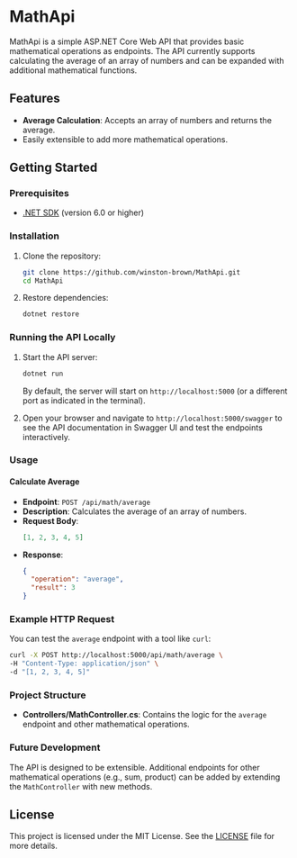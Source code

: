 # MathApi

MathApi is a simple ASP.NET Core Web API that provides basic mathematical operations as endpoints. The API currently supports calculating the average of an array of numbers and can be expanded with additional mathematical functions.

## Features

- **Average Calculation**: Accepts an array of numbers and returns the average.
- Easily extensible to add more mathematical operations.

## Getting Started

### Prerequisites

- [.NET SDK](https://dotnet.microsoft.com/download) (version 6.0 or higher)

### Installation

1. Clone the repository:
   ```bash
   git clone https://github.com/winston-brown/MathApi.git
   cd MathApi
   ```

2. Restore dependencies:
   ```bash
   dotnet restore
   ```

### Running the API Locally

1. Start the API server:
   ```bash
   dotnet run
   ```

   By default, the server will start on `http://localhost:5000` (or a different port as indicated in the terminal).

2. Open your browser and navigate to `http://localhost:5000/swagger` to see the API documentation in Swagger UI and test the endpoints interactively.

### Usage

#### Calculate Average

- **Endpoint**: `POST /api/math/average`
- **Description**: Calculates the average of an array of numbers.
- **Request Body**:
  ```json
  [1, 2, 3, 4, 5]
  ```
- **Response**:
  ```json
  {
    "operation": "average",
    "result": 3
  }
  ```

### Example HTTP Request

You can test the `average` endpoint with a tool like `curl`:

```bash
curl -X POST http://localhost:5000/api/math/average \
-H "Content-Type: application/json" \
-d "[1, 2, 3, 4, 5]"
```

### Project Structure

- **Controllers/MathController.cs**: Contains the logic for the `average` endpoint and other mathematical operations.

### Future Development

The API is designed to be extensible. Additional endpoints for other mathematical operations (e.g., sum, product) can be added by extending the `MathController` with new methods.

## License

This project is licensed under the MIT License. See the [LICENSE](LICENSE) file for more details.
